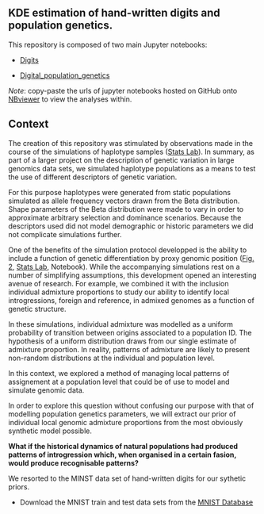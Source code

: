 ## KDE estimation of hand-written digits and population genetics.

This repository is composed of two main Jupyter notebooks:
- [Digits](https://nbviewer.jupyter.org/github/SantosJGND/Digits/blob/master/Digits.ipynb)

- [Digital_population_genetics](https://nbviewer.jupyter.org/github/SantosJGND/Digits/blob/master/Digital_population_genetics.ipynb)

*Note*: copy-paste the urls of jupyter notebooks hosted on GitHub onto [NBviewer](https://nbviewer.jupyter.org/) to view the analyses within.

## Context

The creation of this repository was stimulated by observations made in the course of the simulations of 
haplotype samples ([Stats Lab](https://github.com/SantosJGND/Stats_Lab)). 
In summary, as part of a larger project on the description of genetic variation in large genomics data sets, 
we simulated haplotype populations as a means to test the use of different descriptors of genetic variation. 

For this purpose haplotypes were generated from static populations simulated as allele frequency vectors 
drawn from the Beta distribution. Shape parameters of the Beta distribution were made to vary in order to 
approximate arbitrary selection and dominance scenarios. Because the descriptors used did not model demographic 
or historic parameters we did not complicate simulations further.

One of the benefits of the simulation protocol developped is the ability to include a function of genetic differentiation 
by proxy genomic position ([Fig. 2](https://github.com/SantosJGND/Stats_Lab/blob/master/Complementary_data/Ideo_comparison.png), 
[Stats Lab](https://github.com/SantosJGND/Stats_Lab), Notebook).
While the accompanying simulations rest on a number of simplifying assumptions, this development opened an interesting 
avenue of research. For example, we combined it with the inclusion individual admixture proportions to study our 
ability to identify local introgressions, foreign and reference, in admixed genomes as a function of genetic structure. 

In these simulations, individual admixture was modelled as a uniform probability of transition between origins associated
to a population ID. The hypothesis of a uniform distribution draws from our single estimate of admixture proportion. In reality,
patterns of admixture are likely to present non-random distributions at the individual and population level. 

In this context, we explored a method of managing local patterns of assignement at a population level that could be 
of use to model and simulate genomic data.

In order to explore this question without confusing our purpose with that of modelling population genetics parameters,
we will extract our prior of individual local genomic admixture proportions from the most obviously synthetic model
possible. 

**What if the historical dynamics of natural populations had produced patterns of introgression which, when organised 
in a certain fasion, would produce recognisable patterns?**

We resorted to the MINST data set of hand-written digits for our sythetic priors.

- Download the MNIST train and test data sets from the [MNIST Database](http://yann.lecun.com/exdb/mnist/)
